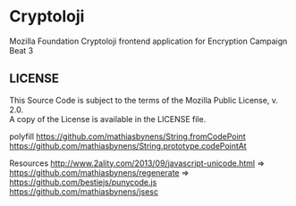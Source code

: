 # Cryptoloji

Mozilla Foundation Cryptoloji frontend application for Encryption Campaign Beat 3 


## LICENSE

This Source Code is subject to the terms of the Mozilla Public License, v. 2.0.  
A copy of the License is available in the LICENSE file.

polyfill 
  https://github.com/mathiasbynens/String.fromCodePoint
  https://github.com/mathiasbynens/String.prototype.codePointAt

Resources
  http://www.2ality.com/2013/09/javascript-unicode.html
  => https://github.com/mathiasbynens/regenerate
  => https://github.com/bestiejs/punycode.js
  https://github.com/mathiasbynens/jsesc
